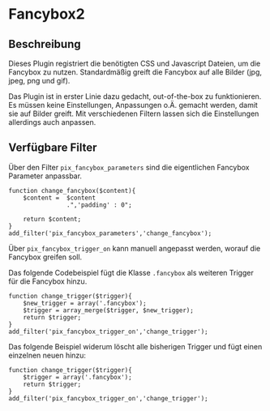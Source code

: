 Fancybox2
=========

## Beschreibung
Dieses Plugin registriert die benötigten CSS und Javascript Dateien, um die Fancybox zu nutzen. Standardmäßig greift die Fancybox auf alle Bilder (jpg, jpeg, png und gif).

Das Plugin ist in erster Linie dazu gedacht, out-of-the-box zu funktionieren. Es müssen keine Einstellungen, Anpassungen o.Ä. gemacht werden, damit sie auf Bilder greift. Mit verschiedenen Filtern lassen sich die Einstellungen allerdings auch anpassen.


## Verfügbare Filter

Über den Filter `pix_fancybox_parameters` sind die eigentlichen Fancybox Parameter anpassbar.
```
function change_fancybox($content){
	$content = 	$content
				.",'padding' : 0";
				
	return $content;
}
add_filter('pix_fancybox_parameters','change_fancybox');
```

Über `pix_fancybox_trigger_on` kann manuell angepasst werden, worauf die Fancybox greifen soll.

Das folgende Codebeispiel fügt die Klasse `.fancybox` als weiteren Trigger für die Fancybox hinzu.

```
function change_trigger($trigger){
	$new_trigger = array('.fancybox');
	$trigger = array_merge($trigger, $new_trigger);
	return $trigger;
}
add_filter('pix_fancybox_trigger_on','change_trigger');
```

Das folgende Beispiel widerum löscht alle bisherigen Trigger und fügt einen einzelnen neuen hinzu:
```
function change_trigger($trigger){
	$trigger = array('.fancybox');
	return $trigger;
}
add_filter('pix_fancybox_trigger_on','change_trigger');
```
